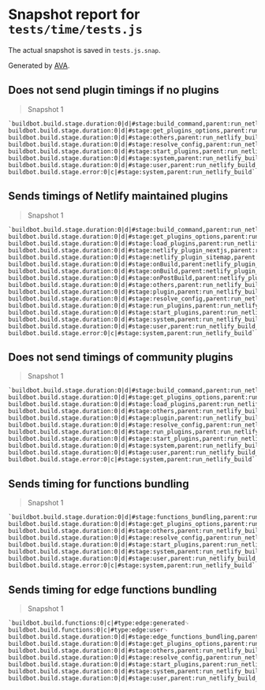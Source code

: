 # Snapshot report for `tests/time/tests.js`

The actual snapshot is saved in `tests.js.snap`.

Generated by [AVA](https://avajs.dev).

## Does not send plugin timings if no plugins

> Snapshot 1

    `buildbot.build.stage.duration:0|d|#stage:build_command,parent:run_netlify_build␊
    buildbot.build.stage.duration:0|d|#stage:get_plugins_options,parent:run_netlify_build␊
    buildbot.build.stage.duration:0|d|#stage:others,parent:run_netlify_build␊
    buildbot.build.stage.duration:0|d|#stage:resolve_config,parent:run_netlify_build␊
    buildbot.build.stage.duration:0|d|#stage:start_plugins,parent:run_netlify_build␊
    buildbot.build.stage.duration:0|d|#stage:system,parent:run_netlify_build_per_type␊
    buildbot.build.stage.duration:0|d|#stage:user,parent:run_netlify_build_per_type␊
    buildbot.build.stage.error:0|c|#stage:system,parent:run_netlify_build`

## Sends timings of Netlify maintained plugins

> Snapshot 1

    `buildbot.build.stage.duration:0|d|#stage:build_command,parent:run_netlify_build␊
    buildbot.build.stage.duration:0|d|#stage:get_plugins_options,parent:run_netlify_build␊
    buildbot.build.stage.duration:0|d|#stage:load_plugins,parent:run_netlify_build␊
    buildbot.build.stage.duration:0|d|#stage:netlify_plugin_nextjs,parent:run_plugins␊
    buildbot.build.stage.duration:0|d|#stage:netlify_plugin_sitemap,parent:run_plugins␊
    buildbot.build.stage.duration:0|d|#stage:onBuild,parent:netlify_plugin_nextjs␊
    buildbot.build.stage.duration:0|d|#stage:onBuild,parent:netlify_plugin_sitemap␊
    buildbot.build.stage.duration:0|d|#stage:onPostBuild,parent:netlify_plugin_sitemap␊
    buildbot.build.stage.duration:0|d|#stage:others,parent:run_netlify_build␊
    buildbot.build.stage.duration:0|d|#stage:plugin,parent:run_netlify_build_per_type␊
    buildbot.build.stage.duration:0|d|#stage:resolve_config,parent:run_netlify_build␊
    buildbot.build.stage.duration:0|d|#stage:run_plugins,parent:run_netlify_build␊
    buildbot.build.stage.duration:0|d|#stage:start_plugins,parent:run_netlify_build␊
    buildbot.build.stage.duration:0|d|#stage:system,parent:run_netlify_build_per_type␊
    buildbot.build.stage.duration:0|d|#stage:user,parent:run_netlify_build_per_type␊
    buildbot.build.stage.error:0|c|#stage:system,parent:run_netlify_build`

## Does not send timings of community plugins

> Snapshot 1

    `buildbot.build.stage.duration:0|d|#stage:build_command,parent:run_netlify_build␊
    buildbot.build.stage.duration:0|d|#stage:get_plugins_options,parent:run_netlify_build␊
    buildbot.build.stage.duration:0|d|#stage:load_plugins,parent:run_netlify_build␊
    buildbot.build.stage.duration:0|d|#stage:others,parent:run_netlify_build␊
    buildbot.build.stage.duration:0|d|#stage:plugin,parent:run_netlify_build_per_type␊
    buildbot.build.stage.duration:0|d|#stage:resolve_config,parent:run_netlify_build␊
    buildbot.build.stage.duration:0|d|#stage:run_plugins,parent:run_netlify_build␊
    buildbot.build.stage.duration:0|d|#stage:start_plugins,parent:run_netlify_build␊
    buildbot.build.stage.duration:0|d|#stage:system,parent:run_netlify_build_per_type␊
    buildbot.build.stage.duration:0|d|#stage:user,parent:run_netlify_build_per_type␊
    buildbot.build.stage.error:0|c|#stage:system,parent:run_netlify_build`

## Sends timing for functions bundling

> Snapshot 1

    `buildbot.build.stage.duration:0|d|#stage:functions_bundling,parent:run_netlify_build,bundler:zisi␊
    buildbot.build.stage.duration:0|d|#stage:get_plugins_options,parent:run_netlify_build␊
    buildbot.build.stage.duration:0|d|#stage:others,parent:run_netlify_build␊
    buildbot.build.stage.duration:0|d|#stage:resolve_config,parent:run_netlify_build␊
    buildbot.build.stage.duration:0|d|#stage:start_plugins,parent:run_netlify_build␊
    buildbot.build.stage.duration:0|d|#stage:system,parent:run_netlify_build_per_type␊
    buildbot.build.stage.duration:0|d|#stage:user,parent:run_netlify_build_per_type␊
    buildbot.build.stage.error:0|c|#stage:system,parent:run_netlify_build`

## Sends timing for edge functions bundling

> Snapshot 1

    `buildbot.build.functions:0|c|#type:edge:generated␊
    buildbot.build.functions:0|c|#type:edge:user␊
    buildbot.build.stage.duration:0|d|#stage:edge_functions_bundling,parent:run_netlify_build␊
    buildbot.build.stage.duration:0|d|#stage:get_plugins_options,parent:run_netlify_build␊
    buildbot.build.stage.duration:0|d|#stage:others,parent:run_netlify_build␊
    buildbot.build.stage.duration:0|d|#stage:resolve_config,parent:run_netlify_build␊
    buildbot.build.stage.duration:0|d|#stage:start_plugins,parent:run_netlify_build␊
    buildbot.build.stage.duration:0|d|#stage:system,parent:run_netlify_build_per_type␊
    buildbot.build.stage.duration:0|d|#stage:user,parent:run_netlify_build_per_type`
